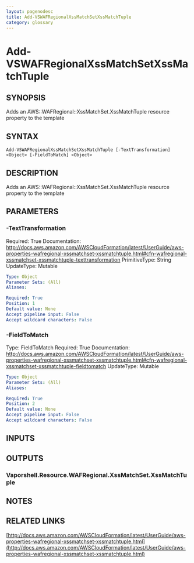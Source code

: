 ```yaml
---
layout: pagenodesc
title: Add-VSWAFRegionalXssMatchSetXssMatchTuple
category: glossary
---
```


# Add-VSWAFRegionalXssMatchSetXssMatchTuple

## SYNOPSIS
Adds an AWS::WAFRegional::XssMatchSet.XssMatchTuple resource property to the template

## SYNTAX

```
Add-VSWAFRegionalXssMatchSetXssMatchTuple [-TextTransformation] <Object> [-FieldToMatch] <Object>
```

## DESCRIPTION
Adds an AWS::WAFRegional::XssMatchSet.XssMatchTuple resource property to the template

## PARAMETERS

### -TextTransformation
Required: True
Documentation: http://docs.aws.amazon.com/AWSCloudFormation/latest/UserGuide/aws-properties-wafregional-xssmatchset-xssmatchtuple.html#cfn-wafregional-xssmatchset-xssmatchtuple-texttransformation
PrimitiveType: String
UpdateType: Mutable

```yaml
Type: Object
Parameter Sets: (All)
Aliases: 

Required: True
Position: 1
Default value: None
Accept pipeline input: False
Accept wildcard characters: False
```

### -FieldToMatch
Type: FieldToMatch
Required: True
Documentation: http://docs.aws.amazon.com/AWSCloudFormation/latest/UserGuide/aws-properties-wafregional-xssmatchset-xssmatchtuple.html#cfn-wafregional-xssmatchset-xssmatchtuple-fieldtomatch
UpdateType: Mutable

```yaml
Type: Object
Parameter Sets: (All)
Aliases: 

Required: True
Position: 2
Default value: None
Accept pipeline input: False
Accept wildcard characters: False
```

## INPUTS

## OUTPUTS

### Vaporshell.Resource.WAFRegional.XssMatchSet.XssMatchTuple

## NOTES

## RELATED LINKS

[http://docs.aws.amazon.com/AWSCloudFormation/latest/UserGuide/aws-properties-wafregional-xssmatchset-xssmatchtuple.html](http://docs.aws.amazon.com/AWSCloudFormation/latest/UserGuide/aws-properties-wafregional-xssmatchset-xssmatchtuple.html)

